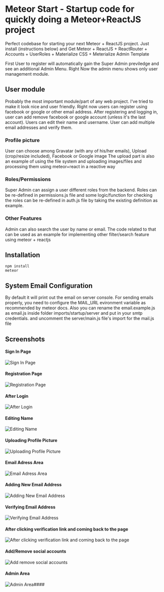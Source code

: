 # Meteor Start - Startup code for quickly doing a Meteor+ReactJS project
Perfect codebase for starting your next Meteor + ReactJS project.
Just install (instructions below) and Get Meteor + ReactJS + ReactRouter + Accounts + UserRoles + Materialize CSS + Meterialize Admin Template

First User to register will automatically gain the Super Admin previledge and see an additional Admin Menu. Right Now the admin menu shows only user management module.


## User module
Probably the most important module/part of any web project. I've tried to make it look nice and user friendly.
Right now users can register using facebook or google or other email address.
After registering and logging in, user can add remove facebook or google account (unless it's the last account).
Users can edit their name and username. User can add multiple email addresses and verify them.

### Profile picture
User can choose among Gravatar (with any of his/her emails), Upload (crop/resize included), Facebook or Google image 
The upload part is also an example of using the file system and uploading images/files and processing them using meteor+react in a reactive way

### Roles/Permissions
Super Admin can assign a user different roles from the backend. Roles can be re-defined in permissions.js file and some logic/function for checking the roles can be re-defined in auth.js file by taking the existing definition as example.

### Other Features
Admin can also search the user by name or email. The code related to that can be used as an example for implementing other filter/search feature using meteor + reactjs 

## Installation
```
npm install
meteor
```
## System Email Configuration
By default it will print out the email on server console.
For sending emails properly, you need to configure the MAIL_URL evironment variable as recommended by meteor docs.
Also you can rename the email.example.js as email.js inside folder imports/startup/server and put in your smtp credentials. and uncomment the server/main.js file's import for the mail.js file

## Screenshots
#### Sign In Page
![Sign In Page](https://s18.postimg.org/hsrwalort/Screen_Shot_2016_11_25_at_8_52_35_PM.png)
#### Registration Page
![Registration Page](https://s18.postimg.org/r1u2kpxnt/Screen_Shot_2016_11_25_at_8_53_05_PM.png)
#### After Login
![After Login](https://s18.postimg.org/667s9h1gp/Screen_Shot_2016_11_25_at_8_53_49_PM.png)
#### Editing Name 
![Editing Name](https://s18.postimg.org/t8yb8n2y1/Screen_Shot_2016_11_25_at_8_53_57_PM.png)
#### Uploading Profile Picture
![Uploading Profile Picture](https://s18.postimg.org/56hhdrmax/Screen_Shot_2016_11_25_at_8_54_47_PM.png)
#### Email Adress Area
![Email Adress Area](https://s18.postimg.org/l604xbicp/Screen_Shot_2016_11_25_at_8_55_22_PM.png)
#### Adding New Email Address
![Adding New Email Address](https://s18.postimg.org/vhchpza21/Screen_Shot_2016_11_25_at_8_55_47_PM.png)
#### Verifying Email Address
![Verifying Email Address](https://s18.postimg.org/fkdpt9hnt/Screen_Shot_2016_11_25_at_8_56_07_PM.png)
#### After clicking verification link and coming back to the page
![After clicking verification link and coming back to the page](https://s18.postimg.org/qldgc0zah/Screen_Shot_2016_11_25_at_8_56_38_PM.png)
#### Add/Remove social accounts
![Add remove social accounts](https://s18.postimg.org/hrmjuxcbt/Screen_Shot_2016_11_25_at_8_56_45_PM.png)
#### Admin Area
![Admin Area](https://s18.postimg.org/fbkqh2u95/Screen_Shot_2016_11_25_at_9_09_33_PM.png)#### 